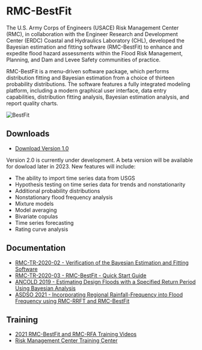 # RMC-BestFit
The U.S. Army Corps of Engineers (USACE) Risk Management Center (RMC), in collaboration with the Engineer Research and Development Center (ERDC) Coastal and Hydraulics Laboratory (CHL), developed the Bayesian estimation and fitting software (RMC-BestFit) to enhance and expedite flood hazard assessments within the Flood Risk Management, Planning, and Dam and Levee Safety communities of practice.

RMC-BestFit is a menu-driven software package, which performs distribution fitting and Bayesian estimation from a choice of thirteen probability distributions. The software features a fully integrated modeling platform, including a modern graphical user interface, data entry capabilities, distribution fitting analysis, Bayesian estimation analysis, and report quality charts.

![BestFit](https://user-images.githubusercontent.com/123974306/232252850-cc900b2c-108a-4c93-81a4-50cfe5f1d5a9.png)

## Downloads
* [Download Version 1.0](https://github.com/USACE-RMC/RMC-BestFit/blob/12b6107e310c9a2fdda76bd4e6a154520ac81658/RMC-BestFit%20Version%201.0.zip)

Version 2.0 is currently under development. A beta version will be available for dowload later in 2023. New features will include:
* The ability to import time series data from USGS
* Hypothesis testing on time series data for trends and nonstationarity
* Additional probability distributions
* Nonstationary flood frequency analysis
* Mixture models
* Model averaging
* Bivariate copulas
* Time series forecasting
* Rating curve analysis

## Documentation
* [RMC-TR-2020-02 - Verification of the Bayesian Estimation and Fitting Software](https://github.com/USACE-RMC/RMC-BestFit/files/11240601/RMC-TR-2020-02.-.Verification.of.the.Bayesian.Estimation.and.Fitting.Software.pdf)
* [RMC-TR-2020-03 - RMC-BestFit - Quick Start Guide](https://github.com/USACE-RMC/RMC-BestFit/files/11240600/RMC-TR-2020-03.-.RMC-BestFit.-.Quick.Start.Guide.pdf)
* [ANCOLD 2019 - Estimating Design Floods with a Specified Return Period Using Bayesian Analysis](https://github.com/USACE-RMC/RMC-BestFit/files/11240602/ANCOLD.2019.-.Bayesian.Analysis.-.HadenSmith.6-27-19.pdf)
* [ASDSO 2021 - Incorporating Regional Rainfall-Frequency into Flood Frequency using RMC-RRFT and RMC-BestFit](https://github.com/USACE-RMC/RMC-BestFit/files/11240672/ASDSO.RRFT.Paper_Avance.pdf)

## Training
* [2021 RMC-BestFit and RMC-RFA Training Videos](https://www.youtube.com/playlist?list=PLEIlpoX-ZknTLKrNq7qeVrCIxT_QtLLSF)
* [Risk Management Center Training Center](https://www.rmc.usace.army.mil/Training/)
